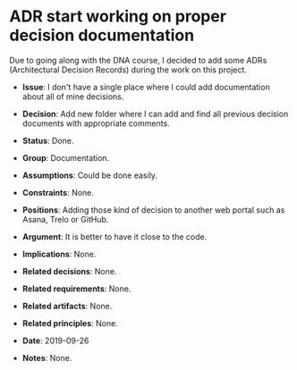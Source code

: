 # ADR start working on proper decision documentation

Due to going along with the DNA course, I decided to add some ADRs (Architectural Decision Records) during the work on this project.

* **Issue**: I don't have a single place where I could add documentation about all of mine decisions.

* **Decision**: Add new folder where I can add and find all previous decision documents with appropriate comments.

* **Status**: Done.

* **Group**: Documentation.

* **Assumptions**: Could be done easily.

* **Constraints**: None.

* **Positions**: Adding those kind of decision to another web portal such as Asana, Trelo or GitHub.

* **Argument**: It is better to have it close to the code.

* **Implications**: None.

* **Related decisions**: None.

* **Related requirements**: None.

* **Related artifacts**: None.

* **Related principles**: None.

* **Date**: 2019-09-26

* **Notes**: None.